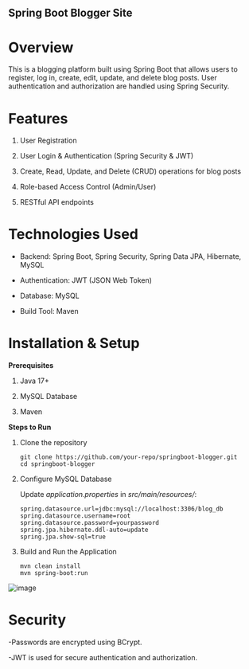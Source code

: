 ## Spring Boot Blogger Site

# Overview

This is a blogging platform built using Spring Boot that allows users to register, log in, create, edit, update, and delete blog posts. User authentication and authorization are handled using Spring Security.

# Features

1. User Registration

2. User Login & Authentication (Spring Security & JWT)

3. Create, Read, Update, and Delete (CRUD) operations for blog posts

4. Role-based Access Control (Admin/User)

5. RESTful API endpoints

# Technologies Used

* Backend: Spring Boot, Spring Security, Spring Data JPA, Hibernate, MySQL

* Authentication: JWT (JSON Web Token)

* Database: MySQL

* Build Tool: Maven

# Installation & Setup

**Prerequisites**

1. Java 17+

2. MySQL Database

3. Maven

**Steps to Run**

1. Clone the repository
   ```
   git clone https://github.com/your-repo/springboot-blogger.git
   cd springboot-blogger
   ```
2. Configure MySQL Database

   Update *application.properties* in *src/main/resources/*:
   ```
   spring.datasource.url=jdbc:mysql://localhost:3306/blog_db
   spring.datasource.username=root
   spring.datasource.password=yourpassword
   spring.jpa.hibernate.ddl-auto=update
   spring.jpa.show-sql=true
   ```
3. Build and Run the Application
   ```
   mvn clean install
   mvn spring-boot:run
   ```
![image](https://github.com/user-attachments/assets/d7c37f0e-362c-4f3f-b639-70c5266d3d47)


# Security

  -Passwords are encrypted using BCrypt.
  
  -JWT is used for secure authentication and authorization.





